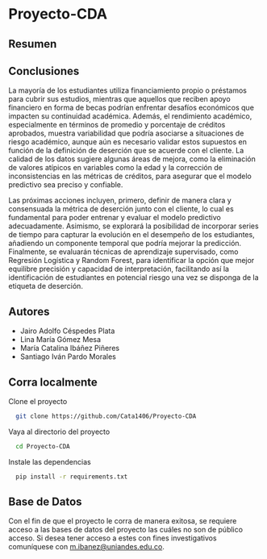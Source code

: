 # Proyecto-CDA

## Resumen

## Conclusiones

La mayoría de los estudiantes utiliza financiamiento propio o préstamos para cubrir sus estudios, mientras que aquellos que reciben apoyo financiero en forma de becas podrían enfrentar desafíos económicos que impacten su continuidad académica. Además, el rendimiento académico, especialmente en términos de promedio y porcentaje de créditos aprobados, muestra variabilidad que podría asociarse a situaciones de riesgo académico, aunque aún es necesario validar estos supuestos en función de la definición de deserción que se acuerde con el cliente. La calidad de los datos sugiere algunas áreas de mejora, como la eliminación de valores atípicos en variables como la edad y la corrección de inconsistencias en las métricas de créditos, para asegurar que el modelo predictivo sea preciso y confiable.

Las próximas acciones incluyen, primero, definir de manera clara y consensuada la métrica de deserción junto con el cliente, lo cual es fundamental para poder entrenar y evaluar el modelo predictivo adecuadamente. Asimismo, se explorará la posibilidad de incorporar series de tiempo para capturar la evolución en el desempeño de los estudiantes, añadiendo un componente temporal que podría mejorar la predicción. Finalmente, se evaluarán técnicas de aprendizaje supervisado, como Regresión Logística y Random Forest, para identificar la opción que mejor equilibre precisión y capacidad de interpretación, facilitando así la identificación de estudiantes en potencial riesgo una vez se disponga de la etiqueta de deserción.


## Autores
- Jairo Adolfo Céspedes Plata
- Lina María Gómez Mesa
- María Catalina Ibáñez Piñeres
- Santiago Iván Pardo Morales

## Corra localmente

Clone el proyecto

```bash
  git clone https://github.com/Cata1406/Proyecto-CDA
```

Vaya al directorio del proyecto

```bash
  cd Proyecto-CDA
```

Instale las dependencias

```bash
  pip install -r requirements.txt
```
## Base de Datos
Con el fin de que el proyecto le corra de manera exitosa, se requiere acceso a las bases de datos del proyecto las cuáles no son de público acceso. Si desea tener acceso a estes con fines investigativos comuníquese con m.ibanez@uniandes.edu.co.
